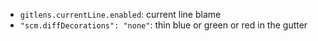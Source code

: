 - `gitlens.currentLine.enabled`: current line blame
- `"scm.diffDecorations": "none"`: thin blue or green or red in the gutter
